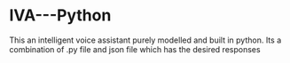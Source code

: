 # IVA---Python
This an intelligent voice assistant purely modelled and built in python. Its a combination of .py file and json file which has the desired responses
